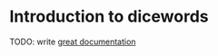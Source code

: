 # Introduction to dicewords

TODO: write [great documentation](http://jacobian.org/writing/what-to-write/)
